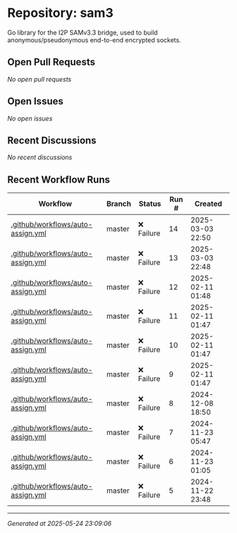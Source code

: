 # Repository: sam3

Go library for the I2P SAMv3.3 bridge, used to build anonymous/pseudonymous end-to-end encrypted sockets.

## Open Pull Requests


*No open pull requests*


## Open Issues


*No open issues*


## Recent Discussions


*No recent discussions*


## Recent Workflow Runs


| Workflow | Branch | Status | Run # | Created |
|----------|--------|--------|-------|---------|
| [.github/workflows/auto-assign.yml](https://github.com/go-i2p/sam3/actions/runs/13642059590) | master | ❌ Failure | 14 | 2025-03-03 22:50 |
| [.github/workflows/auto-assign.yml](https://github.com/go-i2p/sam3/actions/runs/13642034345) | master | ❌ Failure | 13 | 2025-03-03 22:48 |
| [.github/workflows/auto-assign.yml](https://github.com/go-i2p/sam3/actions/runs/13254220694) | master | ❌ Failure | 12 | 2025-02-11 01:48 |
| [.github/workflows/auto-assign.yml](https://github.com/go-i2p/sam3/actions/runs/13254214962) | master | ❌ Failure | 11 | 2025-02-11 01:47 |
| [.github/workflows/auto-assign.yml](https://github.com/go-i2p/sam3/actions/runs/13254210140) | master | ❌ Failure | 10 | 2025-02-11 01:47 |
| [.github/workflows/auto-assign.yml](https://github.com/go-i2p/sam3/actions/runs/13254209980) | master | ❌ Failure | 9 | 2025-02-11 01:47 |
| [.github/workflows/auto-assign.yml](https://github.com/go-i2p/sam3/actions/runs/12224385818) | master | ❌ Failure | 8 | 2024-12-08 18:50 |
| [.github/workflows/auto-assign.yml](https://github.com/go-i2p/sam3/actions/runs/11984635718) | master | ❌ Failure | 7 | 2024-11-23 05:47 |
| [.github/workflows/auto-assign.yml](https://github.com/go-i2p/sam3/actions/runs/11982629447) | master | ❌ Failure | 6 | 2024-11-23 01:05 |
| [.github/workflows/auto-assign.yml](https://github.com/go-i2p/sam3/actions/runs/11981914999) | master | ❌ Failure | 5 | 2024-11-22 23:48 |



---
*Generated at 2025-05-24 23:09:06*

